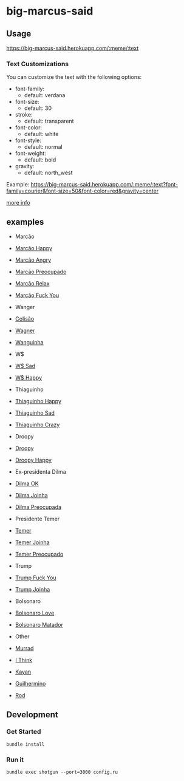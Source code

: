 # big-marcus-said

## Usage

https://big-marcus-said.herokuapp.com/:meme/:text

### Text Customizations

You can customize the text with the following options:

* font-family:
    * default: verdana
* font-size:
    * default: 30
* stroke:
    * default: transparent
* font-color:
    * default: white
* font-style:
    * default: normal
* font-weight:
    * default: bold
* gravity:
    * default: north_west

Example: https://big-marcus-said.herokuapp.com/:meme/:text?font-family=courier&font-size=50&font-color=red&gravity=center

[more info](https://rmagick.github.io/draw.html)

## examples

* Marcão
 * [Marcão Happy](http://big-marcus-said.herokuapp.com/happy/your%20zueira%20here)
 * [Marcão Angry](http://big-marcus-said.herokuapp.com/angry/your%20zueira%20here)
 * [Marcão Preocupado](http://big-marcus-said.herokuapp.com/marcao-eita/your%20zueira%20here)
 * [Marcão Relax](http://big-marcus-said.herokuapp.com/marcao-relax/your%20zueira%20here)
 * [Marcão Fuck You](http://big-marcus-said.herokuapp.com/fuckyou/your%20zueira%20here)

* Wanger
 * [Colisão](http://big-marcus-said.herokuapp.com/colisao/your%20zueira%20here)
 * [Wagner](http://big-marcus-said.herokuapp.com/wagner/your%20zueira%20here)
 * [Wanguinha](http://big-marcus-said.herokuapp.com/wanguinha/your%20zueira%20here)

* W$
 * [W$ Sad](http://big-marcus-said.herokuapp.com/w$-sad/your%20zueira%20here)
 * [W$ Happy](http://big-marcus-said.herokuapp.com/w$-happy/your%20zueira%20here)

* Thiaguinho
 * [Thiaguinho Happy](http://big-marcus-said.herokuapp.com/thiaguinho-happy/your%20zueira%20here)
 * [Thiaguinho Sad](http://big-marcus-said.herokuapp.com/thiaguinho-sad/your%20zueira%20here)
 * [Thiaguinho Crazy](http://big-marcus-said.herokuapp.com/thiaguinho/your%20zueira%20here)

* Droopy
 * [Droopy](http://big-marcus-said.herokuapp.com/droopy/your%20zueira%20here)
 * [Droopy Happy](http://big-marcus-said.herokuapp.com/droopyHappy/your%20zueira%20here)

* Ex-presidenta Dilma
 * [Dilma OK](http://big-marcus-said.herokuapp.com/dilma-ok/Estou%20de%20ferias)
 * [Dilma Joinha](http://big-marcus-said.herokuapp.com/dilma-joinha/Ta%20tranquilo%20Ta%20favoravel)
 * [Dilma Preocupada](http://big-marcus-said.herokuapp.com/dilma-preocupada/Essa%20parada%20vai%20dar%20merda)

* Presidente Temer
 * [Temer](http://big-marcus-said.herokuapp.com/temer/Eu%20que%20mando%20aqui)
 * [Temer Joinha](http://big-marcus-said.herokuapp.com/temer-joinha/J%C3%A1%20pagou%20seus%20impostos%3F)
 * [Temer Preocupado](http://big-marcus-said.herokuapp.com/temer-preocupado/Temer%20temendo)

* Trump
 * [Trump Fuck You](http://big-marcus-said.herokuapp.com/trump-fuckyou/You%27re%20fired)
 * [Trump Joinha](http://big-marcus-said.herokuapp.com/trump-joinha/Make%20America%20great%20again)

* Bolsonaro
 * [Bolsonaro Love](http://big-marcus-said.herokuapp.com/bolsonaro-love/Love)
 * [Bolsonaro Matador](http://big-marcus-said.herokuapp.com/bolsonaro-matador/Make%20Brazil%20great%20again)

* Other
 * [Murrad](http://big-marcus-said.herokuapp.com/murrad/your%20zueira%20here)
 * [I Think](http://big-marcus-said.herokuapp.com/ithink/your%20zueira%20here)
 * [Kayan](http://big-marcus-said.herokuapp.com/kayan/your%20zueira%20here)
 * [Guilhermino](http://big-marcus-said.herokuapp.com/guilhermino/your%20zueira%20here)
 * [Rod](http://big-marcus-said.herokuapp.com/rod/your%20zueira%20here)

## Development

### Get Started

`bundle install`

### Run it

`bundle exec shotgun --port=3000 config.ru`
